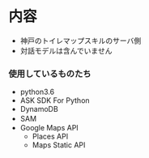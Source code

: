 # 内容
* 神戸のトイレマップスキルのサーバ側
* 対話モデルは含んでいません

### 使用しているものたち
* python3.6
* ASK SDK For Python
* DynamoDB
* SAM　
* Google Maps API
  * Places API
  * Maps Static API
